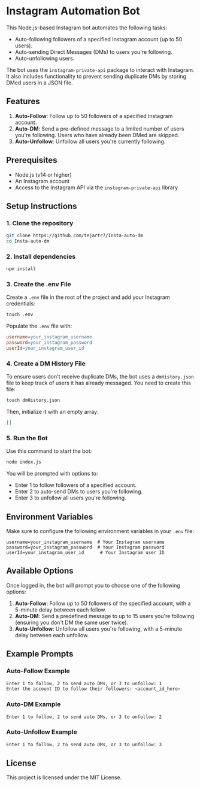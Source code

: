 # Instagram Automation Bot

This Node.js-based Instagram bot automates the following tasks:
- Auto-following followers of a specified Instagram account (up to 50 users).
- Auto-sending Direct Messages (DMs) to users you're following.
- Auto-unfollowing users.

The bot uses the `instagram-private-api` package to interact with Instagram. It also includes functionality to prevent sending duplicate DMs by storing DMed users in a JSON file.

## Features

1. **Auto-Follow**: Follow up to 50 followers of a specified Instagram account.
2. **Auto-DM**: Send a pre-defined message to a limited number of users you're following. Users who have already been DMed are skipped.
3. **Auto-Unfollow**: Unfollow all users you're currently following.

## Prerequisites

- Node.js (v14 or higher)
- An Instagram account
- Access to the Instagram API via the `instagram-private-api` library

## Setup Instructions

### 1. Clone the repository

```bash
git clone https://github.com/tejartr7/Insta-auto-dm
cd Insta-auto-dm
```

### 2. Install dependencies

```bash
npm install
```

### 3. Create the .env File

Create a `.env` file in the root of the project and add your Instagram credentials:

```bash
touch .env
```

Populate the `.env` file with:

```makefile
username=your_instagram_username
password=your_instagram_password
userId=your_instagram_user_id
```

### 4. Create a DM History File

To ensure users don't receive duplicate DMs, the bot uses a `dmHistory.json` file to keep track of users it has already messaged. You need to create this file:

```bash
touch dmHistory.json
```

Then, initialize it with an empty array:

```json
[]
```

### 5. Run the Bot

Use this command to start the bot:

```bash
node index.js
```

You will be prompted with options to:
- Enter 1 to follow followers of a specified account.
- Enter 2 to auto-send DMs to users you're following.
- Enter 3 to unfollow all users you're following.

## Environment Variables

Make sure to configure the following environment variables in your `.env` file:

```plaintext
username=your_instagram_username  # Your Instagram username
password=your_instagram_password  # Your Instagram password
userId=your_instagram_user_id      # Your Instagram user ID
```

## Available Options

Once logged in, the bot will prompt you to choose one of the following options:

1. **Auto-Follow**: Follow up to 50 followers of the specified account, with a 5-minute delay between each follow.
2. **Auto-DM**: Send a predefined message to up to 15 users you're following (ensuring you don't DM the same user twice).
3. **Auto-Unfollow**: Unfollow all users you're following, with a 5-minute delay between each unfollow.

## Example Prompts

### Auto-Follow Example

```bash
Enter 1 to follow, 2 to send auto DMs, or 3 to unfollow: 1
Enter the account ID to follow their followers: <account_id_here>
```

### Auto-DM Example

```bash
Enter 1 to follow, 2 to send auto DMs, or 3 to unfollow: 2
```

### Auto-Unfollow Example

```bash
Enter 1 to follow, 2 to send auto DMs, or 3 to unfollow: 3
```

## License

This project is licensed under the MIT License.